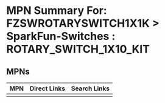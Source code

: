 



# MPN Summary For: FZSWROTARYSWITCH1X1K > SparkFun-Switches : ROTARY_SWITCH_1X10_KIT

## MPNs
  

|MPN|Direct Links|Search Links|
| :--- | :--- | :--- |
||||
